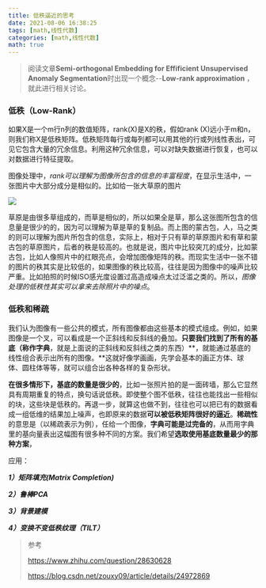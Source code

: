 ```yaml
---
title: 低秩逼近的思考
date: 2021-08-06 16:38:25
tags: [math,线性代数]
categories: [math,线性代数]
math: true
---
```


> 阅读文章**Semi-orthogonal Embedding for Effificient Unsupervised Anomaly Segmentation**时出现一个概念--**Low-rank approximation** ，就此进行相关讨论。

### 低秩（Low-Rank）

如果X是一个m行n列的数值矩阵，rank(X)是X的秩，假如rank (X)远小于m和n，则我们称X是低秩矩阵。低秩矩阵每行或每列都可以用其他的行或列线性表出，可见它包含大量的冗余信息。利用这种冗余信息，可以对缺失数据进行恢复，也可以对数据进行特征提取。

图像处理中，*rank可以理解为图像所包含的信息的丰富程度*，在显示生活中，一张图片中大部分成分是相似的。比如给一张大草原的图片

![](https://pic1.zhimg.com/50/ce29981e00f4d519ff547e986bf8a5d6_720w.jpg?source=1940ef5c)



草原是由很多草组成的，而草是相似的，所以如果全是草，那么这张图所包含的信息量是很少的的，因为可以理解为草是草的复制品。而上图的蒙古包，人，马之类的则可以理解为图片所包含的信息，实际上，相对于只有草的草原图片和有草和蒙古包的草原图片，后者的秩是较高的。也就是说，图片中比较突兀的成分，比如蒙古包，比如人像照片中的红眼亮点，会增加图像矩阵的秩。而现实生活中一张不错的图片的秩其实是比较低的，如果图像的秩比较高，往往是因为图像中的噪声比较严重。比如拍照的时候ISO感光度设置过高造成噪点太过泛滥之类的。所以，*图像处理的低秩性其实可以拿来去除照片中的噪点*。

### 低秩和稀疏

我们认为图像有一些公共的模式，所有图像都由这些基本的模式组成。例如，如果图像是一个叉，可以看成是一个正斜线和反斜线的叠加。**只要我们找到了所有的基底（称作字典**，就是上面说的正斜线和反斜线之类的东西）**，就能通过基底的线性组合表示出所有的图像。**这就好像学画画，先学会基本的画正方体、球体、圆柱体等等，就可以组合出各种各样的复杂形状。

**在很多情形下，基底的数量是很少的**，比如一张照片拍的是一面砖墙，那么它显然具有周期重复的特点，换句话说低秩。即使整个图不低秩，往往也能找出一些相似的块，这些块是低秩的。再退一步，就算这也做不到，往往也可以把已有的数据看成一组低维的结果加上噪声，也即原来的数据**可以被低秩矩阵很好的逼近**。**稀疏性**的意思是（以稀疏表示为例），任给一个图像，**字典可能是过完备的**，从而用字典里的基向量表出这幅图有很多种不同的方案。我们希望**选取使用基底数量最少的那种方案**，

应用：

***1）矩阵填充(Matrix Completion)***

***2）鲁棒PCA***

***3）背景建模***

***4）变换不变低秩纹理（TILT）***

> 参考
>
>  https://www.zhihu.com/question/28630628
>
> https://blog.csdn.net/zouxy09/article/details/24972869

